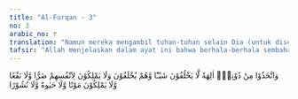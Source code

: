 ```yaml
---
title: "Al-Furqan - 3"
no: 3
arabic_no: ٣
translation: "Namun mereka mengambil tuhan-tuhan selain Dia (untuk disembah), padahal mereka (tuhan-tuhan itu) tidak menciptakan apa pun, bahkan mereka sendiri diciptakan dan tidak kuasa untuk (menolak) bahaya terhadap dirinya dan tidak dapat (mendatangkan) manfaat serta tidak kuasa mematikan, menghidupkan dan tidak (pula) membangkitkan."
tafsir: "Allah menjelaskan dalam ayat ini bahwa berhala-berhala sembahan orang-orang kafir tidak ada sedikit pun mempunyai arti, dan tidak sedikit pun mempunyai sifat kesempurnaan bahkan sifat-sifat yang dimiliki berhala itu hanyalah sifat-sifat kekurangan belaka. Sungguh amat aneh jalan pikiran orang-orang yang menjadikan berhala sebagai tuhan, menyembahnya dan memohonkan pertolongan kepadanya. \n\nDi antara sifat-sifat berhala yang tercela ialah:\n\na.Berhala-berhala itu tidak dapat menciptakan sesuatu apapun, sedang yang patut disembah ialah Allah Yang Maha Pencipta. \n\nb.Berhala-berhala itu sendiri dibuat oleh para penyembahnya. Alangkah bodohnya manusia-manusia yang menyembah buatan mereka sendiri yang lebih rendah derajatnya daripada diri mereka.\n\nc.Berhala-berhala itu tak berdaya dan tak mempunyai tenaga untuk melakukan suatu tindakan, tidak dapat mendatangkan manfaat apapun bagi dirinya sendiri apalagi bagi penyembah-penyembahnya, tidak dapat membela dirinya apalagi untuk membela dan menolong orang lain. Memang tidak ada gunanya menyembah patung-patung yang demikian sifatnya. \n\nd.Berhala-berhala itu tidak dapat menghidupkan atau mematikan atau mengumpulkan manusia untuk memperhitungkan amal perbuatan mereka. Sedangkan untuk dirinya sendiri berhala itu tidak dapat memberika kehidupan karena ternyata dia tetap saja sebagai benda mati, apalagi untuk memberikan kehidupan kepada orang lain. Inilah sifat-sifat berhala yang disembah oleh orang-orang musyrikin Mekah itu. Mengapa mereka tidak menyembah Allah yang mempunyai sifat kesempurnaan Yang Maha Esa, Mahakuasa atas segala sesuatu."
---
```

وَاتَّخَذُوْا مِنْ دُوْنِهٖٓ اٰلِهَةً لَّا يَخْلُقُوْنَ شَيْـًٔا وَّهُمْ يُخْلَقُوْنَ وَلَا يَمْلِكُوْنَ لِاَنْفُسِهِمْ ضَرًّا وَّلَا نَفْعًا وَّلَا يَمْلِكُوْنَ مَوْتًا وَّلَا حَيٰوةً وَّلَا نُشُوْرًا